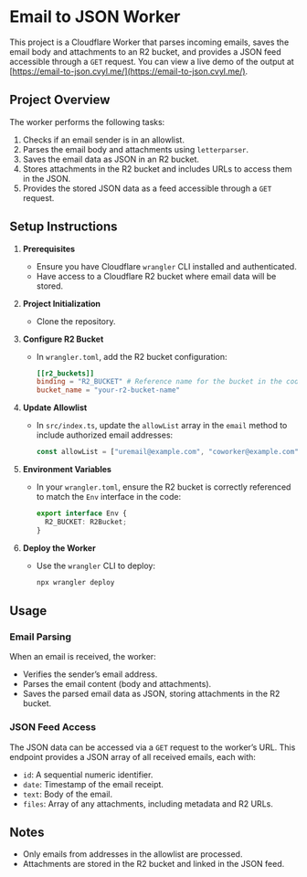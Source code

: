 # Email to JSON Worker

This project is a Cloudflare Worker that parses incoming emails, saves the email body and attachments to an R2 bucket, and provides a JSON feed accessible through a `GET` request. You can view a live demo of the output at [https://email-to-json.cvyl.me/](https://email-to-json.cvyl.me/).

## Project Overview

The worker performs the following tasks:

1. Checks if an email sender is in an allowlist.
2. Parses the email body and attachments using `letterparser`.
3. Saves the email data as JSON in an R2 bucket.
4. Stores attachments in the R2 bucket and includes URLs to access them in the JSON.
5. Provides the stored JSON data as a feed accessible through a `GET` request.

## Setup Instructions

1. **Prerequisites**
   - Ensure you have Cloudflare `wrangler` CLI installed and authenticated.
   - Have access to a Cloudflare R2 bucket where email data will be stored.

2. **Project Initialization**
   - Clone the repository.

3. **Configure R2 Bucket**
   - In `wrangler.toml`, add the R2 bucket configuration:

     ```toml
     [[r2_buckets]]
     binding = "R2_BUCKET" # Reference name for the bucket in the code
     bucket_name = "your-r2-bucket-name"
     ```

4. **Update Allowlist**
   - In `src/index.ts`, update the `allowList` array in the `email` method to include authorized email addresses:

     ```typescript
     const allowList = ["uremail@example.com", "coworker@example.com"];
     ```

5. **Environment Variables**
   - In your `wrangler.toml`, ensure the R2 bucket is correctly referenced to match the `Env` interface in the code:

     ```typescript
     export interface Env {
       R2_BUCKET: R2Bucket;
     }
     ```

6. **Deploy the Worker**
   - Use the `wrangler` CLI to deploy:

     ```bash
     npx wrangler deploy
     ```

## Usage

### Email Parsing

When an email is received, the worker:

- Verifies the sender’s email address.
- Parses the email content (body and attachments).
- Saves the parsed email data as JSON, storing attachments in the R2 bucket.

### JSON Feed Access

The JSON data can be accessed via a `GET` request to the worker’s URL. This endpoint provides a JSON array of all received emails, each with:

- `id`: A sequential numeric identifier.
- `date`: Timestamp of the email receipt.
- `text`: Body of the email.
- `files`: Array of any attachments, including metadata and R2 URLs.

## Notes

- Only emails from addresses in the allowlist are processed.
- Attachments are stored in the R2 bucket and linked in the JSON feed.
